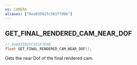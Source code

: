```yaml
---
ns: CAMERA
aliases: ["0xa03502fc581f7d9b"]
---
```

## GET_FINAL_RENDERED_CAM_NEAR_DOF

```c
// 0xA03502FC581F7D9B
float GET_FINAL_RENDERED_CAM_NEAR_DOF();
```

Gets the near Dof of the final rendered cam.

